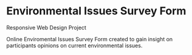 # Environmental Issues Survey Form

Responsive Web Design Project

Online Enviromental Issues Survey Form created to gain insight on participants opinions on current environmental issues. 
